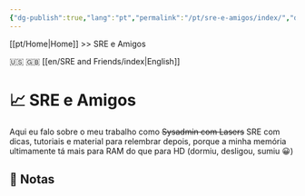 ```yaml
---
{"dg-publish":true,"lang":"pt","permalink":"/pt/sre-e-amigos/index/","dgPassFrontmatter":true}
---
```


[[pt/Home\|Home]] >> SRE e Amigos

🇺🇸 🇬🇧 [[en/SRE and Friends/index\|English]]
# 📈 SRE e Amigos

Aqui eu falo sobre o meu trabalho como ~~Sysadmin com Lasers~~ SRE com dicas, tutoriais e material para relembrar depois, porque a minha memória ultimamente tá mais para RAM do que para HD (dormiu, desligou, sumiu 😀)

## 📒 Notas